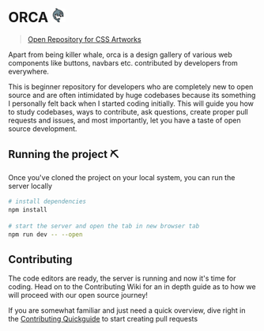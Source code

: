 # ORCA <img src="./static/logo512.png" style="width: 1em"/>
> [Open Repository for CSS Artworks](https://orca-designs.web.app/)

Apart from being killer whale, orca is a design gallery of various web components like buttons, navbars etc. contributed by developers from everywhere. 

This is beginner repository for developers who are completely new to open source and are often intimidated by huge codebases because its something I personally felt back when I started coding initially. This will guide you how to study codebases, ways to contribute, ask questions, create proper pull requests and issues, and most importantly, let you have a taste of open source development.

## Running the project ⛏️

Once you've cloned the project on your local system, you can run the server locally 

```bash
# install dependencies
npm install

# start the server and open the tab in new browser tab
npm run dev -- --open
```

## Contributing

The code editors are ready, the server is running and now it's time for coding. Head on to the Contributing Wiki for an in depth guide as to how we will proceed with our open source journey!

If you are somewhat familiar and just need a quick overview, dive right in the [Contributing Quickguide](./CONTRIBUTING.md) to start creating pull requests

